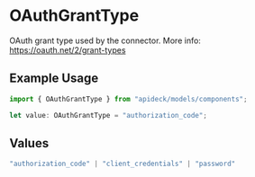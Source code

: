# OAuthGrantType

OAuth grant type used by the connector. More info: https://oauth.net/2/grant-types

## Example Usage

```typescript
import { OAuthGrantType } from "apideck/models/components";

let value: OAuthGrantType = "authorization_code";
```

## Values

```typescript
"authorization_code" | "client_credentials" | "password"
```